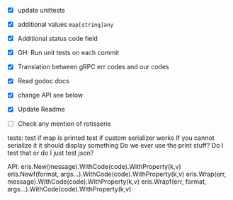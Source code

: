 - [x] update unittests 
- [x] additional values `map[string]any`
- [x] Additional status code field
- [x] GH: Run unit tests on each commit
- [x] Translation between gRPC err codes and our codes
- [x] Read godoc docs
- [x] change API see below 
- [x] Update Readme 
- [ ] Check any mention of rotisserie


tests: 
test if map is printed 
test if custom serializer works 
If you cannot serialize it it should display something 
Do we ever use the print stuff? Do I test that or do I just test json?

API:
eris.New(message).WithCode(code).WithProperty(k,v)
eris.Newf(format, args...).WithCode(code).WithProperty(k,v)
eris.Wrap(err, message).WithCode(code).WithProperty(k,v)
eris.Wrapf(err, format, args...).WithCode(code).WithProperty(k,v)

